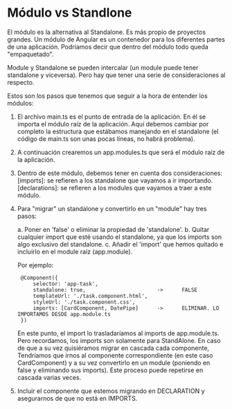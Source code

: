 # Módulo vs Standlone

El módulo es la alternativa al Standalone. Es más propio de proyectos grandes. Un módulo de Angular es un contenedor para los diferentes partes de una aplicación. Podríamos decir que dentro del módulo todo queda "empaquetado".

Module y Standalone se pueden intercalar (un module puede tener standalone y viceversa).
Pero hay que tener una serie de consideraciones al respecto.

Estos son los pasos que tenemos que seguir a la hora de entender los módulos:
 
1. El archivo main.ts es el punto de entrada de la aplicación. 
    En él se importa el módulo raíz de la aplicación. Aquí debemos cambiar por completo la estructura 
    que estábamos manejando en el standalone (el código de main.ts son unas pocas líneas, no habrá problema).
  
2. A continuación crearemos un app.modules.ts que será el módulo raíz de la aplicación.

3. Dentro de este módulo, debemos tener en cuenta dos consideraciones:
        [imports]: se refieren a los standalone que vayamos a ir importando.
        [declarations]: se refieren a los modules que vayamos a traer a este módulo.

4. Para "migrar" un standalone y convertirlo en un "module" hay tres pasos:

    a. Poner en 'false' o eliminar la propiedad de 'standalone'.
    b. Quitar cualquier import que esté usando el standalone, ya que los imports son algo exclusivo del standalone.
    c. Añadir el 'import' que hemos quitado e incluirlo en el module raíz (app.module).

    Por ejemplo:

        @Component({
            selector: 'app-task',
            standalone: true,                       ->      FALSE
            templateUrl: './task.component.html',
            styleUrl: './task.component.css',
            imports: [CardComponent, DatePipe]      ->      ELIMINAR. LO IMPORTAMOS DESDE app.module.ts
        })

    En este punto, el import lo trasladaríamos al imports de app.module.ts.
    Pero recordamos, los imports son solamente para StandAlone. 
    En caso de que a su vez quisiéramos migrar en cascada cada componente, 
    Tendríamos que irnos al componente correspondiente (en este caso CardComponent)
    y a su vez convertirlo en un module (poniendo en false y eliminando sus imports).
    Este proceso puede repetirse en cascada varias veces.
    

5. Incluir el componente que estemos migrando en DECLARATION y asegurarnos de que no está en IMPORTS.

    